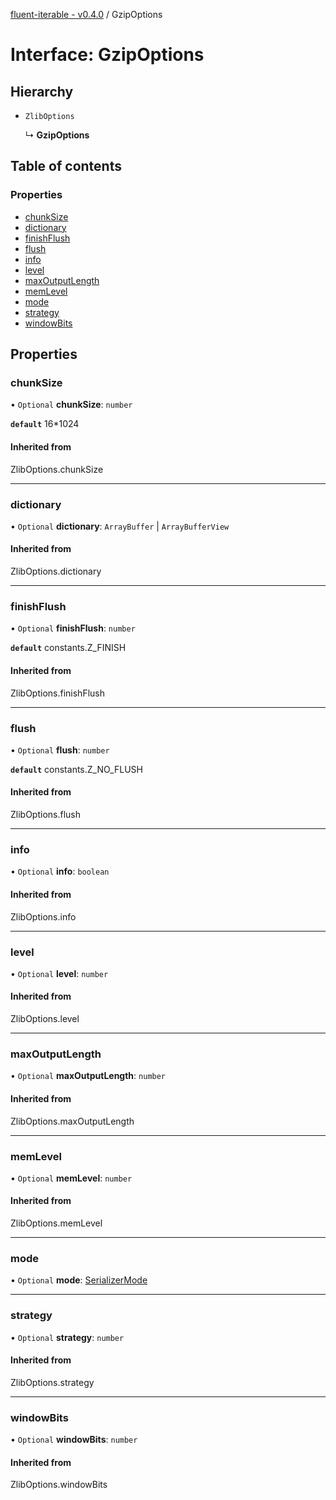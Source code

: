 [fluent-iterable - v0.4.0](../README.md) / GzipOptions

# Interface: GzipOptions

## Hierarchy

- `ZlibOptions`

  ↳ **GzipOptions**

## Table of contents

### Properties

- [chunkSize](gzipoptions.md#chunksize)
- [dictionary](gzipoptions.md#dictionary)
- [finishFlush](gzipoptions.md#finishflush)
- [flush](gzipoptions.md#flush)
- [info](gzipoptions.md#info)
- [level](gzipoptions.md#level)
- [maxOutputLength](gzipoptions.md#maxoutputlength)
- [memLevel](gzipoptions.md#memlevel)
- [mode](gzipoptions.md#mode)
- [strategy](gzipoptions.md#strategy)
- [windowBits](gzipoptions.md#windowbits)

## Properties

### chunkSize

• `Optional` **chunkSize**: `number`

**`default`** 16*1024

#### Inherited from

ZlibOptions.chunkSize

___

### dictionary

• `Optional` **dictionary**: `ArrayBuffer` \| `ArrayBufferView`

#### Inherited from

ZlibOptions.dictionary

___

### finishFlush

• `Optional` **finishFlush**: `number`

**`default`** constants.Z_FINISH

#### Inherited from

ZlibOptions.finishFlush

___

### flush

• `Optional` **flush**: `number`

**`default`** constants.Z_NO_FLUSH

#### Inherited from

ZlibOptions.flush

___

### info

• `Optional` **info**: `boolean`

#### Inherited from

ZlibOptions.info

___

### level

• `Optional` **level**: `number`

#### Inherited from

ZlibOptions.level

___

### maxOutputLength

• `Optional` **maxOutputLength**: `number`

#### Inherited from

ZlibOptions.maxOutputLength

___

### memLevel

• `Optional` **memLevel**: `number`

#### Inherited from

ZlibOptions.memLevel

___

### mode

• `Optional` **mode**: [SerializerMode](../enums/serializermode.md)

___

### strategy

• `Optional` **strategy**: `number`

#### Inherited from

ZlibOptions.strategy

___

### windowBits

• `Optional` **windowBits**: `number`

#### Inherited from

ZlibOptions.windowBits
